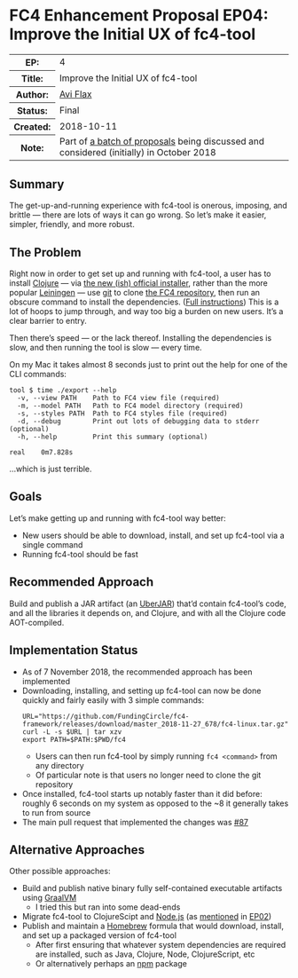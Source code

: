 # FC4 Enhancement Proposal EP04: Improve the Initial UX of fc4-tool

<table>
  <tr>
    <th>EP:</th>
    <td>4</td>
  </tr>
  <tr>
    <th>Title:</th>
    <td>Improve the Initial UX of fc4-tool</td>
  </tr>
  <tr>
    <th>Author:</th>
    <td><a href="https://github.com/aviflax">Avi Flax</a></td>
  </tr>
  <tr>
    <th>Status:</th>
    <td>Final</td>
  </tr>
  <tr>
    <th>Created:</th>
    <td>2018-10-11</td>
  </tr>
  <tr>
    <th>Note:</th>
    <td>Part of <a href="https://github.com/FundingCircle/fc4-framework/issues/72">a batch of proposals</a> being discussed and considered (initially) in October 2018</td>
  </tr>
</table>


## Summary

The get-up-and-running experience with fc4-tool is onerous, imposing, and brittle — there are lots of ways it can go wrong. So let’s make it easier, simpler, friendly, and more robust.

## The Problem

Right now in order to get set up and running with fc4-tool, a user has to install [Clojure](https://clojure.org/) — via [the new (ish) official installer](https://clojure.org/guides/getting_started#_clojure_installer_and_cli_tools), rather than the more popular [Leiningen](https://leiningen.org/) — use [git](https://git-scm.com/) to clone [the FC4 repository](https://github.com/FundingCircle/fc4-framework), then run an obscure command to install the dependencies. ([Full instructions](https://fundingcircle.github.io/fc4-framework/tool/#setup)) This is a lot of hoops to jump through, and way too big a burden on new users. It’s a clear barrier to entry.

Then there’s speed — or the lack thereof. Installing the dependencies is slow, and then running the tool is slow — every time.

On my Mac it takes almost 8 seconds just to print out the help for one of the CLI commands:

```shell
tool $ time ./export --help
  -v, --view PATH    Path to FC4 view file (required)
  -m, --model PATH   Path to FC4 model directory (required)
  -s, --styles PATH  Path to FC4 styles file (required)
  -d, --debug        Print out lots of debugging data to stderr (optional)
  -h, --help         Print this summary (optional)

real	0m7.828s
```

…which is just terrible.


## Goals

Let’s make getting up and running with fc4-tool way better:

* New users should be able to download, install, and set up fc4-tool via a single command
* Running fc4-tool should be fast


## Recommended Approach

Build and publish a JAR artifact (an
[UberJAR](https://stackoverflow.com/questions/11947037/what-is-an-uber-jar)) that’d contain
fc4-tool’s code, and all the libraries it depends on, and Clojure, and with all the Clojure code
AOT-compiled.


## Implementation Status

* As of 7 November 2018, the recommended approach has been implemented
* Downloading, installing, and setting up fc4-tool can now be done quickly and fairly easily with 3 simple commands:
  ```shell
  URL="https://github.com/FundingCircle/fc4-framework/releases/download/master_2018-11-27_678/fc4-linux.tar.gz"
  curl -L -s $URL | tar xzv
  export PATH=$PATH:$PWD/fc4
  ```
  * Users can then run fc4-tool by simply running `fc4 <command>` from any directory
  * Of particular note is that users no longer need to clone the git repository
* Once installed, fc4-tool starts up notably faster than it did before: roughly 6 seconds on my
  system as opposed to the ~8 it generally takes to run from source
* The main pull request that implemented the changes was [#87](https://github.com/FundingCircle/fc4-framework/pull/87)


## Alternative Approaches

Other possible approaches:

* Build and publish native binary fully self-contained executable artifacts using [GraalVM](https://www.graalvm.org/)
  * I tried this but ran into some dead-ends
* Migrate fc4-tool to ClojureScipt and [Node.js](https://nodejs.org/) (as [mentioned](https://github.com/FundingCircle/fc4-framework/blob/ep02/proposals/ep02-automated-rendering/ep02-automated-rendering.md#on-clojurescript) in [EP02](https://github.com/FundingCircle/fc4-framework/pull/74))
* Publish and maintain a [Homebrew](https://brew.sh/) formula that would download, install, and set up a packaged version of fc4-tool
    * After first ensuring that whatever system dependencies are required are installed, such as Java, Clojure, Node, ClojureScript, etc
    * Or alternatively perhaps an [npm](https://www.npmjs.com/) package
